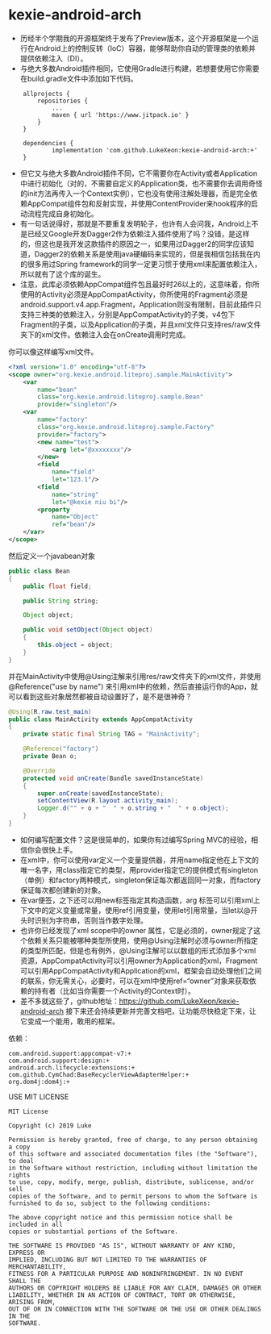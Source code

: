# kexie-android-arch
- 历经半个学期我的开源框架终于发布了Preview版本，这个开源框架是一个运行在Android上的控制反转（IoC）容器，能够帮助你自动的管理类的依赖并提供依赖注入（DI）。
- 与绝大多数Android插件相同，它使用Gradle进行构建，若想要使用它你需要在build.gradle文件中添加如下代码。

```
	allprojects {
		repositories {
			...
			maven { url 'https://www.jitpack.io' }
		}
	}

	dependencies {
	        implementation 'com.github.LukeXeon:kexie-android-arch:+'
	}
```
- 但它又与绝大多数Android插件不同，它不需要你在Activity或者Application中进行初始化（对的，不需要自定义的Application类，也不需要你去调用奇怪的init方法再传入一个Context实例），它也没有使用注解处理器，而是完全依赖AppCompat组件包和反射实现，并使用ContentProvider来hook程序的启动流程完成自身初始化。
- 有一句话说得好，那就是不要重复发明轮子，也许有人会问我，Android上不是已经又Google开发Dagger2作为依赖注入插件使用了吗？没错，是这样的，但这也是我开发这款插件的原因之一，如果用过Dagger2的同学应该知道，Dagger2的依赖关系是使用java硬编码来实现的，但是我相信包括我在内的很多用过Spring framework的同学一定更习惯于使用xml来配置依赖注入，所以就有了这个库的诞生。
- 注意，此库必须依赖AppCompat组件包且最好时26以上的，这意味着，你所使用的Activity必须是AppCompatActivity，你所使用的Fragment必须是android.support.v4.app.Fragment，Application则没有限制，目前此插件只支持三种类的依赖注入，分别是AppCompatActivity的子类，v4包下Fragment的子类，以及Application的子类，并且xml文件只支持res/raw文件夹下的xml文件。依赖注入会在onCreate调用时完成。

你可以像这样编写xml文件。

```xml
<?xml version="1.0" encoding="utf-8"?>
<scope owner="org.kexie.android.liteproj.sample.MainActivity">
    <var
        name="bean"
        class="org.kexie.android.liteproj.sample.Bean"
        provider="singleton"/>
    <var
        name="factory"
        class="org.kexie.android.liteproj.sample.Factory"
        provider="factory">
        <new name="test">
            <arg let="@xxxxxxxx"/>
        </new>
        <field
            name="field"
            let="123.1"/>
        <field
            name="string"
            let="@kexie niu bi"/>
        <property
            name="Object"
            ref="bean"/>
    </var>
</scope>
```

然后定义一个javabean对象

```java
public class Bean
{
    public float field;

    public String string;

    Object object;

    public void setObject(Object object)
    {
        this.object = object;
    }
}
```

并在MainActivity中使用@Using注解来引用res/raw文件夹下的xml文件，并使用  @Reference("use by name") 来引用xml中的依赖，然后直接运行你的App，就可以看到这些对象居然都被自动设置好了，是不是很神奇？

```java
@Using(R.raw.test_main)
public class MainActivity extends AppCompatActivity
{
    private static final String TAG = "MainActivity";

    @Reference("factory")
    private Bean o;

    @Override
    protected void onCreate(Bundle savedInstanceState)
    {
        super.onCreate(savedInstanceState);
        setContentView(R.layout.activity_main);
        Logger.d("" + o + "  " + o.string + "  " + o.object);
    }
}
```
- 如何编写配置文件？这是很简单的，如果你有过编写Spring MVC的经验，相信你会很快上手。
- 在xml中，你可以使用var定义一个变量提供器，并用name指定他在上下文的唯一名字，用class指定它的类型，用provider指定它的提供模式有singleton（单例）和factory两种模式，singleton保证每次都返回同一对象，而factory保证每次都创建新的对象。
- 在var便签，之下还可以用new标签指定其构造函数，arg 标签可以引用xml上下文中的定义变量或常量，使用ref引用变量，使用let引用常量，当let以@开头时识别为字符串，否则当作数字处理。
- 也许你已经发现了xml scope中的owner 属性，它是必须的，owner规定了这个依赖关系只能被哪种类型所使用，使用@Using注解时必须与owner所指定的类型所匹配，但是也有例外，@Using注解可以以数组的形式添加多个xml资源，AppCompatActivity可以引用owner为Application的xml，Fragment可以引用AppCompatActivity和Application的xml，框架会自动处理他们之间的联系，你无需关心，必要时，可以在xml中使用ref=“owner”对象来获取依赖的持有者（比如当你需要一个Activity的Context时）。
- 差不多就这些了，github地址：https://github.com/LukeXeon/kexie-android-arch 接下来还会持续更新并完善文档吧，让功能尽快稳定下来，让它变成一个能用，敢用的框架。

依赖：
```
com.android.support:appcompat-v7:+
com.android.support:design:+
android.arch.lifecycle:extensions:+
com.github.CymChad:BaseRecyclerViewAdapterHelper:+
org.dom4j:dom4j:+
```

USE MIT LICENSE

```
MIT License

Copyright (c) 2019 Luke

Permission is hereby granted, free of charge, to any person obtaining a copy
of this software and associated documentation files (the "Software"), to deal
in the Software without restriction, including without limitation the rights
to use, copy, modify, merge, publish, distribute, sublicense, and/or sell
copies of the Software, and to permit persons to whom the Software is
furnished to do so, subject to the following conditions:

The above copyright notice and this permission notice shall be included in all
copies or substantial portions of the Software.

THE SOFTWARE IS PROVIDED "AS IS", WITHOUT WARRANTY OF ANY KIND, EXPRESS OR
IMPLIED, INCLUDING BUT NOT LIMITED TO THE WARRANTIES OF MERCHANTABILITY,
FITNESS FOR A PARTICULAR PURPOSE AND NONINFRINGEMENT. IN NO EVENT SHALL THE
AUTHORS OR COPYRIGHT HOLDERS BE LIABLE FOR ANY CLAIM, DAMAGES OR OTHER
LIABILITY, WHETHER IN AN ACTION OF CONTRACT, TORT OR OTHERWISE, ARISING FROM,
OUT OF OR IN CONNECTION WITH THE SOFTWARE OR THE USE OR OTHER DEALINGS IN THE
SOFTWARE.
```
